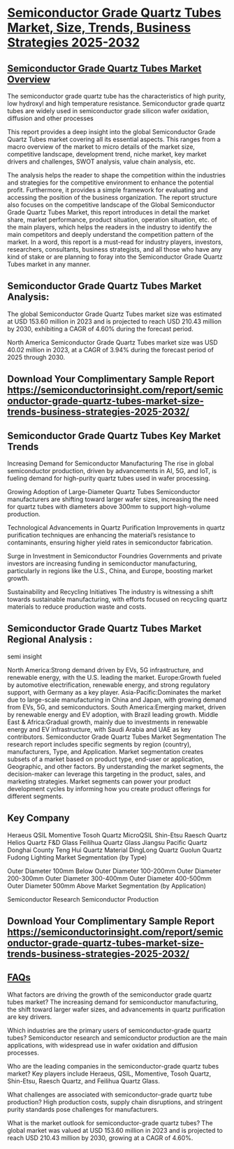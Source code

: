 # [Semiconductor Grade Quartz Tubes Market, Size, Trends, Business Strategies 2025-2032](https://semiconductorinsight.com/report/semiconductor-grade-quartz-tubes-market-size-trends-business-strategies-2025-2032/)

## [Semiconductor Grade Quartz Tubes Market Overview](https://semiconductorinsight.com/report/semiconductor-grade-quartz-tubes-market-size-trends-business-strategies-2025-2032/)
The semiconductor grade quartz tube has the characteristics of high purity, low hydroxyl and high temperature resistance. Semiconductor grade quartz tubes are widely used in semiconductor grade silicon wafer oxidation, diffusion and other processes

This report provides a deep insight into the global Semiconductor Grade Quartz Tubes market covering all its essential aspects. This ranges from a macro overview of the market to micro details of the market size, competitive landscape, development trend, niche market, key market drivers and challenges, SWOT analysis, value chain analysis, etc.

The analysis helps the reader to shape the competition within the industries and strategies for the competitive environment to enhance the potential profit. Furthermore, it provides a simple framework for evaluating and accessing the position of the business organization. The report structure also focuses on the competitive landscape of the Global Semiconductor Grade Quartz Tubes Market, this report introduces in detail the market share, market performance, product situation, operation situation, etc. of the main players, which helps the readers in the industry to identify the main competitors and deeply understand the competition pattern of the market.
In a word, this report is a must-read for industry players, investors, researchers, consultants, business strategists, and all those who have any kind of stake or are planning to foray into the Semiconductor Grade Quartz Tubes market in any manner.

## Semiconductor Grade Quartz Tubes Market Analysis:
The global Semiconductor Grade Quartz Tubes market size was estimated at USD 153.60 million in 2023 and is projected to reach USD 210.43 million by 2030, exhibiting a CAGR of 4.60% during the forecast period.

North America Semiconductor Grade Quartz Tubes market size was USD 40.02 million in 2023, at a CAGR of 3.94% during the forecast period of 2025 through 2030.

## Download Your Complimentary Sample Report https://semiconductorinsight.com/report/semiconductor-grade-quartz-tubes-market-size-trends-business-strategies-2025-2032/
## Semiconductor Grade Quartz Tubes Key Market Trends  
Increasing Demand for Semiconductor Manufacturing
The rise in global semiconductor production, driven by advancements in AI, 5G, and IoT, is fueling demand for high-purity quartz tubes used in wafer processing.

Growing Adoption of Large-Diameter Quartz Tubes
Semiconductor manufacturers are shifting toward larger wafer sizes, increasing the need for quartz tubes with diameters above 300mm to support high-volume production.

Technological Advancements in Quartz Purification
Improvements in quartz purification techniques are enhancing the material’s resistance to contaminants, ensuring higher yield rates in semiconductor fabrication.

Surge in Investment in Semiconductor Foundries
Governments and private investors are increasing funding in semiconductor manufacturing, particularly in regions like the U.S., China, and Europe, boosting market growth.

Sustainability and Recycling Initiatives
The industry is witnessing a shift towards sustainable manufacturing, with efforts focused on recycling quartz materials to reduce production waste and costs.

## Semiconductor Grade Quartz Tubes Market Regional Analysis :
semi insight

North America:Strong demand driven by EVs, 5G infrastructure, and renewable energy, with the U.S. leading the market.
Europe:Growth fueled by automotive electrification, renewable energy, and strong regulatory support, with Germany as a key player.
Asia-Pacific:Dominates the market due to large-scale manufacturing in China and Japan, with growing demand from EVs, 5G, and semiconductors.
South America:Emerging market, driven by renewable energy and EV adoption, with Brazil leading growth.
Middle East & Africa:Gradual growth, mainly due to investments in renewable energy and EV infrastructure, with Saudi Arabia and UAE as key contributors.
Semiconductor Grade Quartz Tubes Market Segmentation
The research report includes specific segments by region (country), manufacturers, Type, and Application. Market segmentation creates subsets of a market based on product type, end-user or application, Geographic, and other factors. By understanding the market segments, the decision-maker can leverage this targeting in the product, sales, and marketing strategies. Market segments can power your product development cycles by informing how you create product offerings for different segments.

## Key Company

Heraeus
QSIL
Momentive
Tosoh Quartz
MicroQSIL
Shin-Etsu
Raesch Quartz
Helios Quartz
F&D Glass
Feilihua Quartz Glass
Jiangsu Pacific Quartz
Donghai County Teng Hui Quartz Material
DingLong Quartz
Guolun Quartz
Fudong Lighting
Market Segmentation (by Type)

Outer Diameter 100mm Below
Outer Diameter 100-200mm
Outer Diameter 200-300mm
Outer Diameter 300-400mm
Outer Diameter 400-500mm
Outer Diameter 500mm Above
Market Segmentation (by Application)

Semiconductor Research
Semiconductor Production
## Download Your Complimentary Sample Report https://semiconductorinsight.com/report/semiconductor-grade-quartz-tubes-market-size-trends-business-strategies-2025-2032/
## [FAQs](https://semiconductorinsight.com/report/semiconductor-grade-quartz-tubes-market-size-trends-business-strategies-2025-2032/)
What factors are driving the growth of the semiconductor grade quartz tubes market?
The increasing demand for semiconductor manufacturing, the shift toward larger wafer sizes, and advancements in quartz purification are key drivers.

Which industries are the primary users of semiconductor-grade quartz tubes?
Semiconductor research and semiconductor production are the main applications, with widespread use in wafer oxidation and diffusion processes.

Who are the leading companies in the semiconductor-grade quartz tubes market?
Key players include Heraeus, QSIL, Momentive, Tosoh Quartz, Shin-Etsu, Raesch Quartz, and Feilihua Quartz Glass.

What challenges are associated with semiconductor-grade quartz tube production?
High production costs, supply chain disruptions, and stringent purity standards pose challenges for manufacturers.

What is the market outlook for semiconductor-grade quartz tubes?
The global market was valued at USD 153.60 million in 2023 and is projected to reach USD 210.43 million by 2030, growing at a CAGR of 4.60%.
